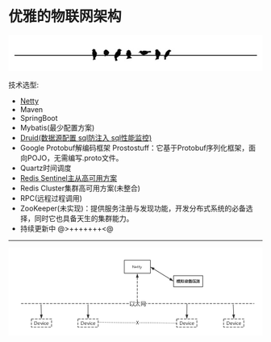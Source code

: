 <h1>优雅的物联网架构</h1>
<p align="center"><img src ="document/horizon.PNG" alt="fengexian" /></p>
<p>技术选型:</p>

- [Netty](https://github.com/netty/netty)
- Maven
- SpringBoot
- Mybatis(最少配置方案)
- [Druid(数据源配置 sql防注入 sql性能监控)](how-deploy-druid(integration-springboot)/README.md)
- Google Protobuf解编码框架 Prostostuff：它基于Protobuf序列化框架，面向POJO，无需编写.proto文件。
- Quartz时间调度
- [Redis Sentinel主从高可用方案](how-deploy-redis_sentinel(window)/README.md)
- Redis Cluster集群高可用方案(未整合)
- RPC(远程过程调用)
- ZooKeeper(未实现)：提供服务注册与发现功能，开发分布式系统的必备选择，同时它也具备天生的集群能力。
- 持续更新中 @>+++++++<@
<hr/>
<p align="center"><img src ="document/项目主框架.png" alt="horizon" /></p>
